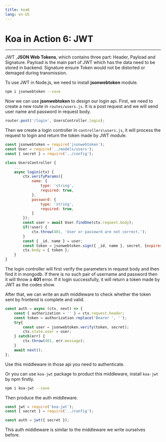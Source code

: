 ```yaml
---
title: koa6
lang: en-US
---
```

# Koa in Action 6: JWT
---
JWT ,**JSON Web Tokens**, which contains three part: Header, Payload and Signature. 
Payload is the main part of JWT which has the data need to be stored in backend. 
Signature ensure Token would not be distorted or demaged during transmission.

To use JWT in Node.js, we need to install **jsonwebtoken** module.

```bash
npm i jsonwebtoken --save
```

Now we can use **jsonwebtoken** to design our login api. First, we need to create a new route
in `routes/users.js`. It is a post request and we will send user name and password in request body.

```js
router.post('/login', UsersController.login);
```

Then we create a login controller in `controllers\users.js`, it will process the request 
to login and return the token made by JWT module.

```js
const jsonwebtoken = require('jsonwebtoken');
const User = require('../models/users');
const { secret } = require('../config');

class UsersController {
    ...
    async login(ctx) {
        ctx.verifyParams({
            name: {
                type: 'string',
                required: true,
            },
            password: {
                type: 'string',
                required: true,
            }
        });
        const user = await User.findOne(ctx.request.body);
        if(!user) {
            ctx.throw(401, 'User or passowrd are not correct.');
        }
        const { _id, name } = user;
        const token = jsonwebtoken.sign({ _id, name }, secret, {expiresIn: '1d'});
        ctx.body = { token };
    }
}
```
The login controller will first verify the parameters in request body and then find it in mongodb.
If there is no such pair of username and password then it will throw a **401** error. If it login 
successfully, it will return a token made by JWT as the codes show.

After that, we can write an auth middleware to check whether the token sent by frontend is complete and
valid.

```js
const auth = async (ctx, next) => {
    const { authorization = '' } = ctx.request.header;
    const token = authorization.replace('Bearer ', '');
    try{
        const user = jsonwebtoken.verify(token, secret);
        ctx.state.user = user;
    } catch(err) {
        ctx.throw(401, err.message);
    }
    await next();
};
```

Use this middleware in those api you need to authenticate.

Or you can use `koa-jwt` package to product this middleware, install `koa-jwt` by npm firstly.

```bash
npm i koa-jwt --save
```

Then produce the auth middleware.

``` js
const jwt = require('koa-jwt');
const { secret } = require('../config');

const auth = jwt({ secret });
```

This auth middleware is similar to the middleware we write ourselves before.